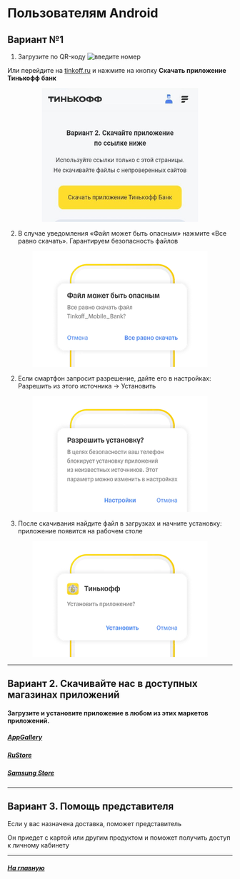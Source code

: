 # Пользователям Android

## Вариант №1

1. Загрузите по QR-коду 
![введите номер](./images/android_1.avif)

Или перейдите на [tinkoff.ru](https://tinkoff.ru/)  и нажмите на кнопку **Скачать приложение Тинькофф банк**

<p align="center">
  <img  width="350" height="300" src="./images/android_1_1.jpg">
  </p>

2. В случае уведомления «Файл может быть опасным» нажмите «Все равно скачать». Гарантируем безопасность файлов

<p align="center">
  <img src="./images/android_2.webp">
</p>


2. Если смартфон запросит разрешение, дайте его в настройках: Разрешить из этого источника → Установить

<p align="center">
  <img src="./images/android_3.webp">
</p>

3. После скачивания найдите файл в загрузках и начните установку: приложение появится на рабочем столе

<p align="center">
  <img src="./images/android_4.webp">
</p>

___

## Вариант 2. Скачивайте нас в доступных магазинах приложений

#### Загрузите и установите приложение в любом из этих маркетов приложений.

##### [AppGallery](https://appgallery.huawei.com/#/app/C101291451) 
##### [RuStore](https://apps.rustore.ru/app/com.idamob.tinkoff.android) 
##### [Samsung Store](https://apps.samsung.com/appquery/appDetail.as?appId=com.idamob.tinkoff.android) 

___

## Вариант 3. Помощь представителя

Если у вас назначена доставка, поможет представитель

Он приедет с картой или другим продуктом и поможет получить доступ к личному кабинету

___

##### [На главную](readme.md)